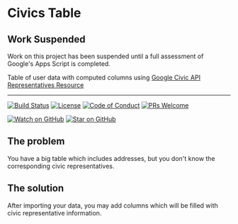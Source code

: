 # Civics Table

## Work Suspended

Work on this project has been suspended until a full assessment of Google's Apps Script is completed.

Table of user data with computed columns using [Google Civic API Representatives Resource][civic-reps]

<hr />

[![Build Status][build-badge]][build]
[![License][license-badge]][license]
[![Code of Conduct][coc-badge]][coc]
[![PRs Welcome][prs-badge]][prs]

[![Watch on GitHub][github-watch-badge]][github-watch]
[![Star on GitHub][github-star-badge]][github-star]

## The problem

You have a big table which includes addresses, but you don't know the corresponding civic representatives.

## The solution

After importing your data, you may add columns which will be filled with civic representative information.

[build-badge]: https://img.shields.io/travis/CrockAgile/civics-table.svg?style=flat-square
[build]: https://travis-ci.org/CrockAgile/civics-table
[civic-reps]: https://developers.google.com/civic-information/docs/v2/representatives
[license-badge]: https://img.shields.io/badge/license-MIT-blue.svg
[license]: https://github.com/CrockAgile/civics-table/blob/master/LICENSE
[prs-badge]: https://img.shields.io/badge/PRs-welcome-brightgreen.svg?style=flat-square
[prs]: http://makeapullrequest.com
[coc-badge]: https://img.shields.io/badge/code%20of-conduct-ff69b4.svg?style=flat-square
[coc]: https://github.com/CrockAgile/civics-table/blob/master/CODE_OF_CONDUCT.md
[github-watch-badge]: https://img.shields.io/github/watchers/CrockAgile/civics-table.svg?style=social
[github-watch]: https://github.com/CrockAgile/civics-table/watchers
[github-star-badge]: https://img.shields.io/github/stars/CrockAgile/civics-table.svg?style=social
[github-star]: https://github.com/CrockAgile/civics-table/stargazers
